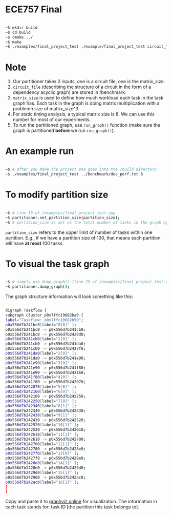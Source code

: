# ECE757 Final

```bash

~$ mkdir build
~$ cd build
~$ cmake ../
~$ make
~$ ./examples/final_project_test ./example/final_project_test circuit_file matrix_size

```

# Note
1. Our partitioner takes 2 inputs, one is a circuit file, one is the matrix_size.
2. `circuit_file` (describing the structure of a circuit in the form of a dependency acyclic graph) are stored in /benchmark. 
3. `matrix_size` is used to define how much workload each task in the task graph has. Each task in the graph is doing matrix multiplication with a problemn size of matrix_size^3.
4. For static timing analysis, a typical matrix size is 8. We can use this number for most of our experiments.
5. To run the partitioned graph, use `run_graph()` function (make sure the graph is partitioned **before** we run `run_graph()`).

# An example run

```bash

~$ # after you make the project and goes into the /build directory
~$ ./examples/final_project_test ../benchmark/des_perf.txt 8

```

# To modify partition size 

```bash

~$ # line 16 of /examples/final_project_test.cpp
~$ partitioner.set_partition_size(partition_size);
~$ # partition_size is set as the total number of tasks in the graph by default (partitioner.num_nodes()). 

```

`partition_size` refers to the upper limit of number of tasks within one partition. E.g., if we have a partition size of 100, that means each partition will have **at most** 100 tasks.

# To visual the task graph

```bash

~$ # simply use dump_graph() (line 29 of /examples/final_project_test.cpp)
~$ partitioner.dump_graph();

```

The graph structure information will look something like this:
```bash

digraph Taskflow {
subgraph cluster_p0x7ffc19682ba0 {
label="Taskflow: p0x7ffc19682b50";
p0x556d7b241bc0[label="0[0]" ];
p0x556d7b241bc0 -> p0x556d7b241cb0;
p0x556d7b241bc0 -> p0x556d7b2429d0;
p0x556d7b241cb0[label="1[0]" ];
p0x556d7b241cb0 -> p0x556d7b241da0;
p0x556d7b241cb0 -> p0x556d7b2427f0;
p0x556d7b241da0[label="2[0]" ];
p0x556d7b241da0 -> p0x556d7b241e90;
p0x556d7b241e90[label="3[0]" ];
p0x556d7b241e90 -> p0x556d7b241f80;
p0x556d7b241e90 -> p0x556d7b242160;
p0x556d7b241f80[label="4[0]" ];
p0x556d7b241f80 -> p0x556d7b242070;
p0x556d7b242070[label="5[0]" ];
p0x556d7b242160[label="6[0]" ];
p0x556d7b242160 -> p0x556d7b242250;
p0x556d7b242250[label="7[0]" ];
p0x556d7b242340[label="8[1]" ];
p0x556d7b242340 -> p0x556d7b242430;
p0x556d7b242430[label="9[1]" ];
p0x556d7b242430 -> p0x556d7b242520;
p0x556d7b242520[label="10[1]" ];
p0x556d7b242520 -> p0x556d7b242610;
p0x556d7b242610[label="11[1]" ];
p0x556d7b242610 -> p0x556d7b242700;
p0x556d7b242700[label="12[1]" ];
p0x556d7b242700 -> p0x556d7b2428e0;
p0x556d7b2427f0[label="13[0]" ];
p0x556d7b2427f0 -> p0x556d7b2428e0;
p0x556d7b2428e0[label="14[1]" ];
p0x556d7b2428e0 -> p0x556d7b2429d0;
p0x556d7b2429d0[label="15[1]" ];
p0x556d7b2429d0 -> p0x556d7b242ac0;
p0x556d7b242ac0[label="16[1]" ];
}
}

```

Copy and paste it to [graphviz online](https://dreampuf.github.io/GraphvizOnline/) for visualization.
The information in each task stands for: task ID \[the partition this task belongs to\].









